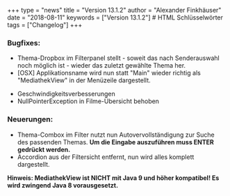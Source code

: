 +++
type = "news"
title = "Version 13.1.2"
author = "Alexander Finkhäuser"
date = "2018-08-11"
keywords = ["Version 13.1.2"] # HTML Schlüsselwörter
tags = ["Changelog"]
+++

### Bugfixes:

- Thema-Dropbox im Filterpanel stellt - soweit das nach Senderauswahl noch möglich ist - wieder das zuletzt gewählte Thema her.
- [OSX] Applikationsname wird nun statt "Main" wieder richtig als "MediathekView" in der Menüzeile dargestellt.
<!--more-->
- Geschwindigkeitsverbesserungen
- NullPointerException in Filme-Übersicht behoben

### Neuerungen:

- Thema-Combox im Filter nutzt nun Autovervollständigung zur Suche des passenden Themas. **Um die Eingabe auszuführen muss ENTER gedrückt werden.**
- Accordion aus der Filtersicht entfernt, nun wird alles komplett dargestellt.


<b>Hinweis: MediathekView ist NICHT mit Java 9 und höher kompatibel! Es wird zwingend Java 8 vorausgesetzt.</b>

